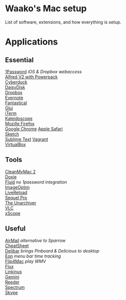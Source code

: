 Waako's Mac setup
=========

List of software, extensions, and how everything is setup.

# Applications

## Essential

[1Password](http://agilebits.com/onepassword) *iOS & Dropbox webaccess*  
[Alfred V2 with Powerpack](http://alfredapp.com/)  
[Cyberduck](http://cyberduck.ch/)  
[DaisyDisk](http://daisydiskapp.com)  
[Dropbox](http://dropbox.com/)  
[Evernote](http://evernote.com)  
[Fantastical](http://flexibits.com/fantastical)  
[Glui](http://glui.me)  
[iTerm](http://iterm2.com)  
[Kaleidoscope](http://kaleidoscopeapp.com/)  
[Mozille Firefox](http://www.mozilla.org/firefox/)  
[Google Chrome](https://chrome.google.com)
[Apple Safari](http://www.apple.com/safari/)  
[Sketch](http://www.bohemiancoding.com/sketch/)  
[Sublime Text](www.sublimetext.com) 
[Vagrant](http://vagrantup.com)  
[VirtualBox](http://virtualbox.org)  

## Tools

[CleanMyMac 2](http://macpaw.com/cleanmymac)  
[Doxie](www.getdoxie.com)  
[Fluid](http://fluidapp.com) *no 1password integration*  
[ImageOptim](http://imageoptim.pornel.net)  
[LiveReload](http://livereload.com)  
[Sequel Pro](http://sequelpro.com)  
[The Unarchiver](http://wakaba.c3.cx/s/apps/unarchiver.html)  
[VLC](http://www.videolan.org)  
[xScope](http://iconfactory.com/software/xscope)  

## Useful

[AirMail](http://airmailapp.info/) *alternative to Sparrow*  
[CheatSheet](http://www.grandtotal.biz/CheatSheet/)  
[Delibar](http://www.delibarapp.com) *brings Pinboard & Delicious to desktop*  
[Eon](http://fuelcollective.com/eon) *menu bar time tracking*  
[Flip4Mac](www.telestream.net/flip4mac-wmv/overview.htm) *play WMV*  
[Flux](http://stereopsis.com/flux/)  
[Linkinus](http://conceitedsoftware.com/products/linkinus)  
[Gemini](http://macpaw.com/gemini)  
[Reeder](http://reederapp.com)  
[Spectrum](http://www.eigenlogik.com/spectrum/mac)  
[Skype](http://skype.com)  

